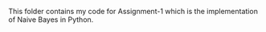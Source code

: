 This folder contains my code for Assignment-1 which is the implementation of Naive Bayes in Python. 
